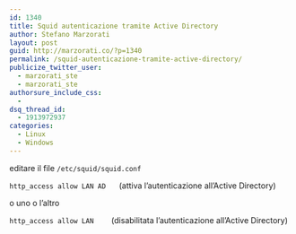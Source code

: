 ```yaml
---
id: 1340
title: Squid autenticazione tramite Active Directory
author: Stefano Marzorati
layout: post
guid: http://marzorati.co/?p=1340
permalink: /squid-autenticazione-tramite-active-directory/
publicize_twitter_user:
  - marzorati_ste
  - marzorati_ste
authorsure_include_css:
  - 
dsq_thread_id:
  - 1913972937
categories:
  - Linux
  - Windows
---
```

editare il file `/etc/squid/squid.conf`

`http_access allow LAN AD`      (attiva l&#8217;autenticazione all&#8217;Active Directory)

o uno o l&#8217;altro

`http_access allow LAN`        (disabilitata l&#8217;autenticazione all&#8217;Active Directory)